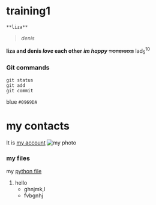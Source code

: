 # training1
`**liza**` 
>*denis*      

**liza and denis _love_ each other**
***im happy***
~~тюлениха~~
lad<sub>5</sub><sup>10</sup>
### Git commands
```
git status
git add
git commit
```
blue `#0969DA`
# my contacts
It is [my account](https://vk.com/liza.ponomaryova)
![my photo](https://sun9-54.userapi.com/impg/c857632/v857632018/1d14ec/RLjPVsrD7uM.jpg?size=960x1280&quality=96&sign=f992a4e05169d5c1f119d10de143d084&type=album)
### my files
my [python file](https://github.com/bybybylochka/training1/blob/main/python.py)
1. hello
   - ghnjmk,l
   - fvbgnhj
